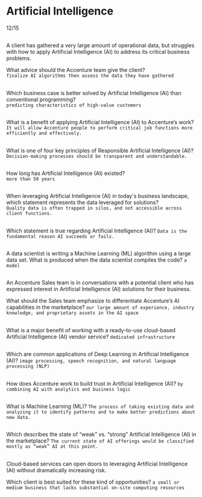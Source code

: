 # Artificial Intelligence
12/15   

##
A client has gathered a very large amount of operational data, 
but struggles with how to apply Artificial Intelligence (AI) to 
address its critical business problems.

What advice should the Accenture team give the client?   
`finalize AI algorithms then assess the data they have gathered`

## 
Which business case is better solved by Artificial Intelligence (AI) 
than conventional programming?   
`predicting characteristics of high-value customers`

##
What is a benefit of applying Artificial Intelligence (AI) to Accenture’s work?   
`It will allow Accenture people to perform critical job functions more efficiently and effectively.`

##
What is one of four key principles of Responsible Artificial Intelligence (AI)?   
`Decision-making processes should be transparent and understandable.`

## 
How long has Artificial Intelligence (AI) existed?   
`more than 50 years`

##
When leveraging Artificial Intelligence (AI) in today's business landscape,
which statement represents the data leveraged for solutions?   
`Quality data is often trapped in silos, and not accessible across client functions.`

##
Which statement is true regarding Artificial Intelligence (AI)?
`Data is the fundamental reason AI succeeds or fails.`

##
A data scientist is writing a Machine Learning (ML) algorithm using a large data set.
What is produced when the data scientist compiles the code?
`a model`

##
An Accenture Sales team is in conversations with a potential client 
who has expressed interest in Artificial Intelligence (AI) solutions for their business.

What should the Sales team emphasize to differentiate Accenture’s AI capabilities in the marketplace?
`our large amount of experience, industry knowledge, and proprietary assets in the AI space`

##
What is a major benefit of working with a ready-to-use cloud-based Artificial Intelligence (AI) vendor service?
`dedicated infrastructure`

##
Which are common applications of Deep Learning in Artificial Intelligence (AI)?
`image processing, speech recognition, and natural language processing (NLP)`

##
How does Accenture work to build trust in Artificial Intelligence (AI)?
`by combining AI with analytics and business logic`

##
What is Machine Learning (ML)?
`The process of taking existing data and analyzing it to identify patterns and to make better predictions about new data.`

##
Which describes the state of “weak” vs. “strong” Artificial Intelligence (AI) in the marketplace?
`The current state of AI offerings would be classified mostly as “weak” AI at this point.`

##
Cloud-based services can open doors to leveraging Artificial Intelligence (AI) without dramatically increasing risk.

Which client is best suited for these kind of opportunities?
`a small or medium business that lacks substantial on-site computing resources`